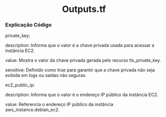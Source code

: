 <h1 align=center>Outputs.tf</h1>

### Explicação Código

private_key:

description: Informa que o valor é a chave privada usada para acessar a instância EC2.

value: Mostra o valor da chave privada gerada pelo recurso tls_private_key.

sensitive: Definido como true para garantir que a chave privada não seja exibida em logs ou saídas não seguras.

ec2_public_ip:

description: Informa que o valor é o endereço IP público da instância EC2.

value: Referencia o endereço IP público da instância aws_instance.debian_ec2.
